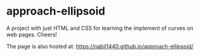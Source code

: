 # approach-ellipsoid
A project with just HTML and CSS for learning the implement of curves on web pages. Cheers! 

The page is also hosted at: https://nabil1440.github.io/approach-ellipsoid/
